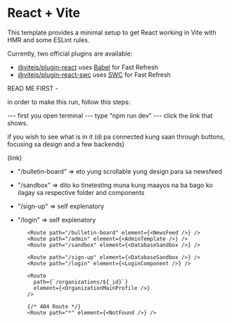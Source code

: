 # React + Vite

This template provides a minimal setup to get React working in Vite with HMR and some ESLint rules.

Currently, two official plugins are available:

- [@vitejs/plugin-react](https://github.com/vitejs/vite-plugin-react/blob/main/packages/plugin-react/README.md) uses [Babel](https://babeljs.io/) for Fast Refresh
- [@vitejs/plugin-react-swc](https://github.com/vitejs/vite-plugin-react-swc) uses [SWC](https://swc.rs/) for Fast Refresh

READ ME FIRST -

in order to make this run, follow this steps:

--- first you open terminal
--- type "npm run dev"
--- click the link that shows.

if you wish to see what is in it (di pa connected kung saan through buttons, focusing sa design and a few backends)

(link)

- "/bulletin-board" => eto yung scrollable yung design para sa newsfeed

- "/sandbox" => dito ko tinetesting muna kung maayos na ba bago ko ilagay sa respective folder and components
- "/sign-up" => self explenatory
- "/login" => self explenatory

         <Route path="/bulletin-board" element={<NewsFeed />} />
         <Route path="/admin" element={<AdminTemplate />} />
         <Route path="/sandbox" element={<DatabaseSandbox />} />

         <Route path="/sign-up" element={<DatabaseSandbox />} />
         <Route path="/login" element={<LoginComponent />} />

         <Route
           path={`/organizations/${_id}`}
           element={<OrganizationMainProfile />}
         />

         {/* 404 Route */}
         <Route path="*" element={<NotFound />} />
